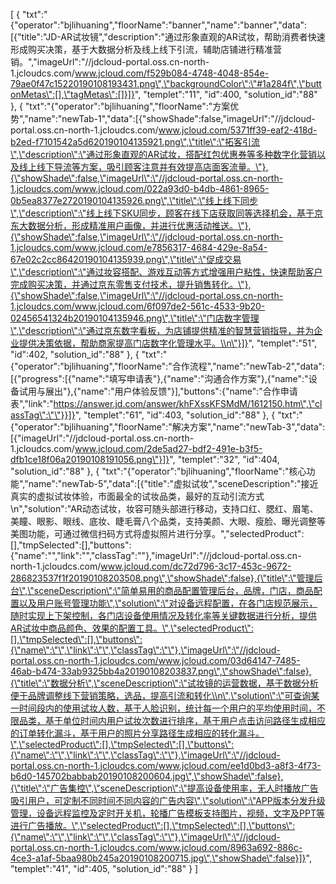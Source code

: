 [
	{
		"txt":"{\"operator\":\"bjlihuaning\",\"floorName\":\"banner\",\"name\":\"banner\",\"data\":[{\"title\":\"JD-AR试妆镜\",\"description\":\"通过形象直观的AR试妆，帮助消费者快速形成购买决策，基于大数据分析及线上线下引流，辅助店铺进行精准营销。\",\"imageUrl\":\"//jdcloud-portal.oss.cn-north-1.jcloudcs.com/www.jcloud.com/f529b084-4748-4048-854e-79ae0f47c15220190108193431.png\",\"backgroundColor\":\"#1a284f\",\"buttonMetas\":[],\"tagMetas\":[]}]}",
		"templet":"11",
		"id":400,
		"solution_id":"88"
	},
	{
		"txt":"{\"operator\":\"bjlihuaning\",\"floorName\":\"方案优势\",\"name\":\"newTab-1\",\"data\":[{\"showShade\":false,\"imageUrl\":\"//jdcloud-portal.oss.cn-north-1.jcloudcs.com/www.jcloud.com/5371ff39-eaf2-418d-b2ed-f7101542a5d620190104135921.png\",\"title\":\"拓客引流\",\"description\":\"通过形象直观的AR试妆，搭配红包优惠券等多种数字化营销以及线上线下导流等方案，吸引顾客注意并有效提高店面客流量。\"},{\"showShade\":false,\"imageUrl\":\"//jdcloud-portal.oss.cn-north-1.jcloudcs.com/www.jcloud.com/022a93d0-b4db-4861-8965-0b5ea8377e2720190104135926.png\",\"title\":\"线上线下同步\",\"description\":\"线上线下SKU同步，顾客在线下店获取同等选择机会，基于京东大数据分析，形成精准用户画像，并进行优惠活动推送。\"},{\"showShade\":false,\"imageUrl\":\"//jdcloud-portal.oss.cn-north-1.jcloudcs.com/www.jcloud.com/e7856317-4684-429e-8a54-67e02c2cc86420190104135939.png\",\"title\":\"促成交易\",\"description\":\"通过妆容搭配、游戏互动等方式增强用户粘性，快速帮助客户完成购买决策，并通过京东零售支付技术，提升销售转化。\"},{\"showShade\":false,\"imageUrl\":\"//jdcloud-portal.oss.cn-north-1.jcloudcs.com/www.jcloud.com/6f097de2-561c-4533-9b20-02456541324b20190104135946.png\",\"title\":\"门店数字管理\",\"description\":\"通过京东数字看板，为店铺提供精准的智慧营销指导，并为企业提供决策依据，帮助商家提高门店数字化管理水平。\\n\"}]}",
		"templet":"51",
		"id":402,
		"solution_id":"88"
	},
	{
		"txt":"{\"operator\":\"bjlihuaning\",\"floorName\":\"合作流程\",\"name\":\"newTab-2\",\"data\":[{\"progress\":[{\"name\":\"填写申请表\"},{\"name\":\"沟通合作方案\"},{\"name\":\"设备试用与展出\"},{\"name\":\"用户体验反馈\"}],\"buttons\":{\"name\":\"合作申请表\",\"link\":\"https://answer.jd.com/answer/khFXssKFSMdM/1612150.htm\",\"classTag\":\"\"}}]}",
		"templet":"61",
		"id":403,
		"solution_id":"88"
	},
	{
		"txt":"{\"operator\":\"bjlihuaning\",\"floorName\":\"解决方案\",\"name\":\"newTab-3\",\"data\":[{\"imageUrl\":\"//jdcloud-portal.oss.cn-north-1.jcloudcs.com/www.jcloud.com/2de5ad27-bdf2-491e-b3f5-dfb1ce18f06a20190108191056.png\"}]}",
		"templet":"32",
		"id":404,
		"solution_id":"88"
	},
	{
		"txt":"{\"operator\":\"bjlihuaning\",\"floorName\":\"核心功能\",\"name\":\"newTab-5\",\"data\":[{\"title\":\"虚拟试妆\",\"sceneDescription\":\"接近真实的虚拟试妆体验，市面最全的试妆品类，最好的互动引流方式\\n\",\"solution\":\"AR动态试妆，妆容可随头部进行移动，支持口红、腮红、眉笔、美瞳、眼影、眼线、底妆、睫毛膏八个品类，支持美颜、大眼、瘦脸、曝光调整等美图功能，可通过微信扫码方式将虚拟照片进行分享。\",\"selectedProduct\":[],\"tmpSelected\":[],\"buttons\":{\"name\":\"\",\"link\":\"\",\"classTag\":\"\"},\"imageUrl\":\"//jdcloud-portal.oss.cn-north-1.jcloudcs.com/www.jcloud.com/dc72d796-3c17-453c-9672-286823537f1f20190108203508.png\",\"showShade\":false},{\"title\":\"管理后台\",\"sceneDescription\":\"简单易用的商品配置管理后台，品牌，门店，商品配置以及用户账号管理功能\",\"solution\":\"对设备远程配置，在各门店规范展示，随时实现上下架控制，各门店设备使用情况及转化率等关键数据进行分析，提供AR试妆中商品颜色、效果的配置工具。\",\"selectedProduct\":[],\"tmpSelected\":[],\"buttons\":{\"name\":\"\",\"link\":\"\",\"classTag\":\"\"},\"imageUrl\":\"//jdcloud-portal.oss.cn-north-1.jcloudcs.com/www.jcloud.com/03d64147-7485-46ab-b474-33ab9325bb4a20190108203837.png\",\"showShade\":false},{\"title\":\"数据分析\",\"sceneDescription\":\"试妆镜的运营数据，基于数据分析便于品牌调整线下营销策略，选品，提高引流和转化\\n\",\"solution\":\"可查询某一时间段内的使用试妆人数，基于人脸识别，统计每一个用户的平均使用时间，不限品类，基于单位时间内用户试妆次数进行排序，基于用户点击访问路径生成相应的订单转化漏斗，基于用户的照片分享路径生成相应的转化漏斗。\",\"selectedProduct\":[],\"tmpSelected\":[],\"buttons\":{\"name\":\"\",\"link\":\"\",\"classTag\":\"\"},\"imageUrl\":\"//jdcloud-portal.oss.cn-north-1.jcloudcs.com/www.jcloud.com/ee1d0bd3-a8f3-4f73-b6d0-145702babbab20190108200604.jpg\",\"showShade\":false},{\"title\":\"广告集控\",\"sceneDescription\":\"提高设备使用率，无人时播放广告吸引用户，可定制不同时间不同内容的广告内容\",\"solution\":\"APP版本分发升级管理，设备远程监控及定时开关机，轮播广告模板支持图片，视频，文字及PPT等进行广告播放。\",\"selectedProduct\":[],\"tmpSelected\":[],\"buttons\":{\"name\":\"\",\"link\":\"\",\"classTag\":\"\"},\"imageUrl\":\"//jdcloud-portal.oss.cn-north-1.jcloudcs.com/www.jcloud.com/8963a692-886c-4ce3-a1af-5baa980b245a20190108200715.jpg\",\"showShade\":false}]}",
		"templet":"41",
		"id":405,
		"solution_id":"88"
	}
]
